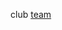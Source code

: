club [team](https://docs.google.com/spreadsheets/d/1c7JFa8pFZIxwEcXBxeDZT8foNpuYkmjV3aP9ss_91ts/edit?usp=sharing)
